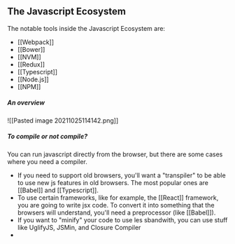 ## The Javascript Ecosystem


The notable tools inside the Javascript Ecosystem are:
- [[Webpack]]
- [[Bower]]
- [[NVM]]
- [[Redux]]
- [[Typescript]]
- [[Node.js]]
- [[NPM]]

##### An overview
![[Pasted image 20211025114142.png]]

##### To compile or not compile?
You can run javascript directly from the browser, but there are some cases where you need a compiler.
- If you need to support old browsers, you'll want a "transpiler" to be able to use new js features in old browsers. The most popular ones are [[Babel]] and [[Typescript]].
- To use certain frameworks, like for example, the [[React]] framework, you are going to write jsx code. To convert it into something that the browsers will understand,  you'll need a preprocessor (like [[Babel]]).
- If you want to "minify" your code to use les sbandwith, you can use stuff like UglifyJS, JSMin, and Closure Compiler
- 
